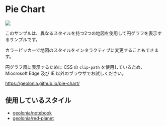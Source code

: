 # Pie Chart

![](https://www.evernote.com/l/ABXlxofMYrdC04VMiExI21Myz-pzrmF3XB8B/image.png)

このサンプルは、異なるスタイルを持つ2つの地図を使用して円グラフを表示するサンプルです。

カラーピッカーで地図のスタイルをインタラクティブに変更することもできます。

円グラフ風に表示するために CSS の `clip-path` を使用しているため、Miocrosoft Edge 及び IE 以外のブラウザでお試しください。

https://geolonia.github.io/pie-chart/

## 使用しているスタイル

* [geolonia/notebook](https://github.com/geolonia/notebook)
* [geolonia/red-planet](https://github.com/geolonia/midnight)

